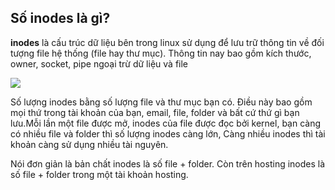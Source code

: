 ## Số inodes là gì?

**inodes** là cấu trúc dữ liệu bên trong linux sử dụng để lưu trữ thông tin về đối tượng file hệ thống (file hay thư mục). Thông tin nay bao gồm kích thước, owner, socket, pipe ngoại trừ dữ liệu và file

<img src="https://i.imgur.com/az02CNN.png">

Số lượng inodes bằng số lượng file và thư mục bạn có. Điều này bao gồm mọi thứ trong tài khoản của bạn, email, file, folder và bất cứ thứ gì bạn lưu.Mỗi lần một file được mở, inodes của file được đọc bởi kernel, bạn càng có nhiều file và folder thì số lượng inodes càng lớn, Càng nhiều inodes thì tài khoản càng sử dụng nhiều tài nguyên.

Nói đơn giản là bản chất inodes là số file + folder. Còn trên hosting inodes là số file + folder trong một tài khoản hosting.
